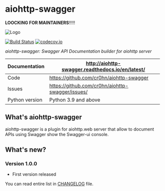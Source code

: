 aiohttp-swagger
===============

**LOOCKING FOR MAINTAINERS**!!!!!

![Logo](doc/source/_static/logo.png)

[![Build Status](https://travis-ci.org/cr0hn/aiohttp-swagger.svg?branch=master)](https://travis-ci.org/cr0hn/aiohttp-swagger)
[![codecov.io](https://codecov.io/github/cr0hn/aiohttp-swagger/coverage.svg?branch=master)](https://codecov.io/github/cr0hn/aiohttp-swagger)

*aiohttp-swagger: Swagger API Documentation builder for aiohttp server*

Documentation |  http://aiohttp-swagger.readthedocs.io/en/latest/
------------- | -------------------------------------------------
Code | https://github.com/cr0hn/aiohttp-swagger
Issues | https://github.com/cr0hn/aiohttp-swagger/issues/
Python version | Python 3.9 and above

What's aiohttp-swagger
----------------------

aiohttp-swagger is a plugin for aiohttp.web server that allow to document APIs using Swagger show the Swagger-ui console.

What's new?
-----------

### Version 1.0.0

- First version released

You can read entire list in [CHANGELOG](https://github.com/cr0hn/aiohttp-swagger/blob/master/CHANGELOG) file.
